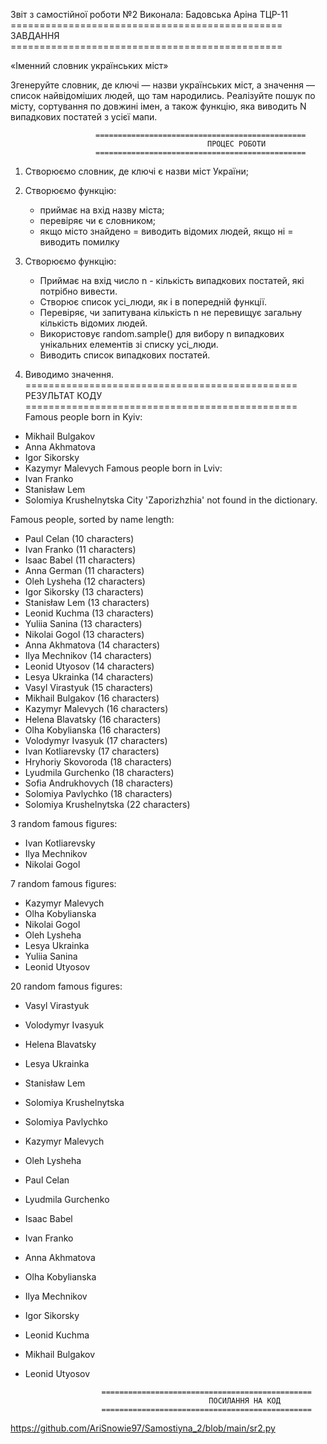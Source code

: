 Звіт з самостійної роботи №2
Виконала: Бадовська Аріна ТЦР-11
                       ===============================================
                                         ЗАВДАННЯ
                       ===============================================

«Іменний словник українських міст»

Згенеруйте словник, де ключі — назви українських міст, а значення — список найвідоміших людей, що там народились. Реалізуйте пошук по місту, сортування по довжині імен, а також функцію, яка виводить N випадкових постатей з усієї мапи.

                       ===============================================
				                                ПРОЦЕС РОБОТИ
                       ===============================================

1. Створюємо словник, де ключі є назви міст України;
2. Створюємо функцію:
	- приймає на вхід назву міста;
	- перевіряє чи є словником;
	- якщо місто знайдено = виводить відомих людей, якщо ні = виводить помилку
3. Створюємо функцію:
	- Приймає на вхід число n - кількість випадкових постатей, які потрібно вивести.
	- Створює список усі_люди, як і в попередній функції.
	- Перевіряє, чи запитувана кількість n не перевищує загальну кількість відомих людей.
	- Використовує random.sample() для вибору n випадкових унікальних елементів зі списку усі_люди.
	- Виводить список випадкових постатей.

4. Виводимо значення.
                       ===============================================
				                                РЕЗУЛЬТАТ КОДУ
                       ===============================================
Famous people born in Kyiv:
- Mikhail Bulgakov
- Anna Akhmatova
- Igor Sikorsky
- Kazymyr Malevych
Famous people born in Lviv:
- Ivan Franko
- Stanisław Lem
- Solomiya Krushelnytska
City 'Zaporizhzhia' not found in the dictionary.

Famous people, sorted by name length:
- Paul Celan (10 characters)
- Ivan Franko (11 characters)
- Isaac Babel (11 characters)
- Anna German (11 characters)
- Oleh Lysheha (12 characters)
- Igor Sikorsky (13 characters)
- Stanisław Lem (13 characters)
- Leonid Kuchma (13 characters)
- Yuliia Sanina (13 characters)
- Nikolai Gogol (13 characters)
- Anna Akhmatova (14 characters)
- Ilya Mechnikov (14 characters)
- Leonid Utyosov (14 characters)
- Lesya Ukrainka (14 characters)
- Vasyl Virastyuk (15 characters)
- Mikhail Bulgakov (16 characters)
- Kazymyr Malevych (16 characters)
- Helena Blavatsky (16 characters)
- Olha Kobylianska (16 characters)
- Volodymyr Ivasyuk (17 characters)
- Ivan Kotliarevsky (17 characters)
- Hryhoriy Skovoroda (18 characters)
- Lyudmila Gurchenko (18 characters)
- Sofia Andrukhovych (18 characters)
- Solomiya Pavlychko (18 characters)
- Solomiya Krushelnytska (22 characters)

3 random famous figures:
- Ivan Kotliarevsky
- Ilya Mechnikov
- Nikolai Gogol

7 random famous figures:
- Kazymyr Malevych
- Olha Kobylianska
- Nikolai Gogol
- Oleh Lysheha
- Lesya Ukrainka
- Yuliia Sanina
- Leonid Utyosov

20 random famous figures:
- Vasyl Virastyuk
- Volodymyr Ivasyuk
- Helena Blavatsky
- Lesya Ukrainka
- Stanisław Lem
- Solomiya Krushelnytska
- Solomiya Pavlychko
- Kazymyr Malevych
- Oleh Lysheha
- Paul Celan
- Lyudmila Gurchenko
- Isaac Babel
- Ivan Franko
- Anna Akhmatova
- Olha Kobylianska
- Ilya Mechnikov
- Igor Sikorsky
- Leonid Kuchma
- Mikhail Bulgakov
- Leonid Utyosov

                       ===============================================
				                               ПОСИЛАННЯ НА КОД
                       ===============================================

https://github.com/AriSnowie97/Samostiyna_2/blob/main/sr2.py

